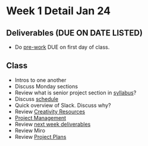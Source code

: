 # Week 1 Detail Jan 24

## Deliverables (DUE ON DATE LISTED)

* Do [pre-work](../pre-work.md) DUE on first day of class.

## Class

* Intros to one another
* Discuss Monday sections
* Review what is senior project section in [syllabus](../syllabus.md)?
* Discuss [schedule](./)
* Quick overview of Slack. Discuss why?
* Review [Creativity Resources](../brainstorming/creativity-resources.md)
* [Project Management](../website.md)
* Review [next week deliverables](week2\_detail.md)
* Review Miro
* Review [Project Plans](../project\_plan/)



